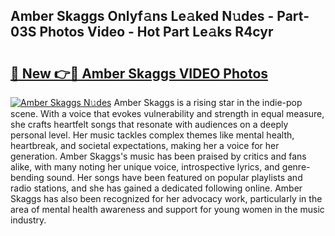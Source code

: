 ## Amber Skaggs Onlyf𝚊ns Le𝚊ked N𝚞des - Part-03S Photos Video - Hot Part Le𝚊ks R4cyr

# <h2><a href="http://ab6994.deff.icu/?id=Amber+Skaggs">🔗 New 👉🔴 Amber Skaggs VIDEO Photos</a></h2>

[![Amber Skaggs N𝚞des](https://i.imgur.com/rIISA9y.gif)](http://ab6994.deff.icu/?id=Amber+Skaggs)
Amber Skaggs is a rising star in the indie-pop scene. With a voice that evokes vulnerability and strength in equal measure, she crafts heartfelt songs that resonate with audiences on a deeply personal level. Her music tackles complex themes like mental health, heartbreak, and societal expectations, making her a voice for her generation. Amber Skaggs's music has been praised by critics and fans alike, with many noting her unique voice, introspective lyrics, and genre-bending sound. Her songs have been featured on popular playlists and radio stations, and she has gained a dedicated following online. Amber Skaggs has also been recognized for her advocacy work, particularly in the area of mental health awareness and support for young women in the music industry.
